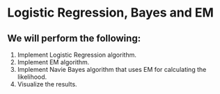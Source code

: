 # Logistic Regression, Bayes and EM

## We will perform the following:
1. Implement Logistic Regression algorithm.
1. Implement EM algorithm.
1. Implement Navie Bayes algorithm that uses EM for calculating the likelihood.
1. Visualize the results.
